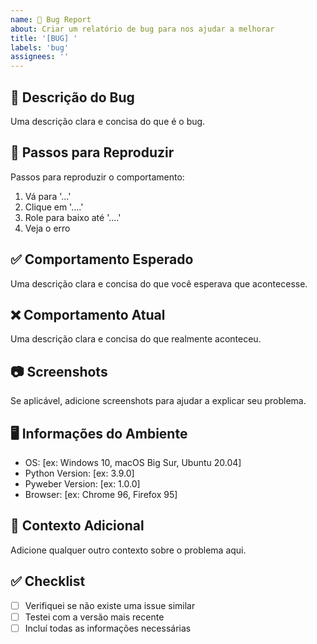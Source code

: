 ```yaml
---
name: 🐛 Bug Report
about: Criar um relatório de bug para nos ajudar a melhorar
title: '[BUG] '
labels: 'bug'
assignees: ''
---
```


## 🐛 Descrição do Bug
Uma descrição clara e concisa do que é o bug.

## 🔄 Passos para Reproduzir
Passos para reproduzir o comportamento:
1. Vá para '...'
2. Clique em '....'
3. Role para baixo até '....'
4. Veja o erro

## ✅ Comportamento Esperado
Uma descrição clara e concisa do que você esperava que acontecesse.

## ❌ Comportamento Atual
Uma descrição clara e concisa do que realmente aconteceu.

## 📷 Screenshots
Se aplicável, adicione screenshots para ajudar a explicar seu problema.

## 🖥️ Informações do Ambiente
- OS: [ex: Windows 10, macOS Big Sur, Ubuntu 20.04]
- Python Version: [ex: 3.9.0]
- Pyweber Version: [ex: 1.0.0]
- Browser: [ex: Chrome 96, Firefox 95]

## 📝 Contexto Adicional
Adicione qualquer outro contexto sobre o problema aqui.

## ✅ Checklist
- [ ] Verifiquei se não existe uma issue similar
- [ ] Testei com a versão mais recente
- [ ] Incluí todas as informações necessárias
